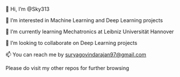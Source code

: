👋 Hi, I’m @Sky313

👀 I’m interested in Machine Learning and Deep Learning projects

🌱 I’m currently learning Mechatronics at Leibniz Universität Hannover

💞️ I’m looking to collaborate on Deep Learning projects

📫 You can reach me by suryagovindarajan97@gmail.com

Please do visit my other repos for further browsing

<!---
Sky313/Sky313 is a ✨ special ✨ repository because its `README.md` (this file) appears on your GitHub profile.
You can click the Preview link to take a look at your changes.
--->

